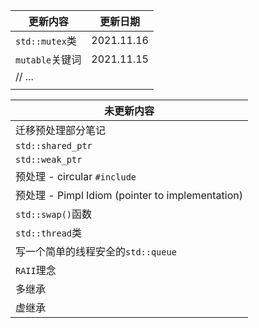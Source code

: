 | 更新内容        | 更新日期   |
| --------------- | ---------- |
| `std::mutex`类  | 2021.11.16 |
| `mutable`关键词 | 2021.11.15 |
| // ...          |            |
|                 |            |



| 未更新内容                                       |
| ------------------------------------------------ |
| 迁移预处理部分笔记                               |
| `std::shared_ptr`                                |
| `std::weak_ptr`                                  |
| 预处理 - circular `#include`                     |
| 预处理 - Pimpl Idiom (pointer to implementation) |
| `std::swap()`函数                                |
| `std::thread`类                                  |
| 写一个简单的线程安全的`std::queue`               |
| `RAII`理念                                       |
| 多继承                                           |
| 虚继承                                           |

